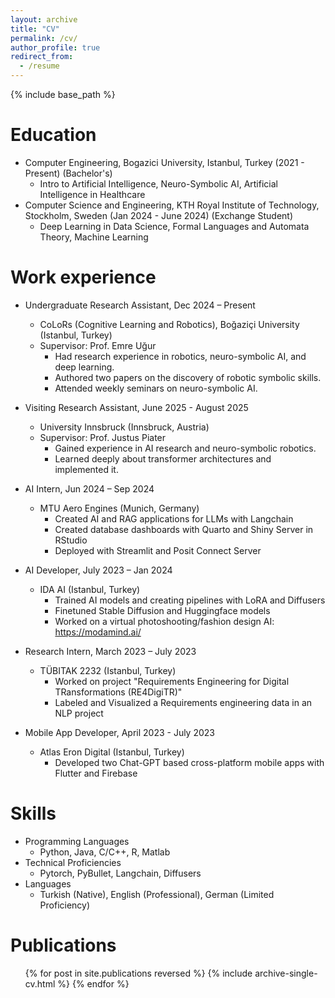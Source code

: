```yaml
---
layout: archive
title: "CV"
permalink: /cv/
author_profile: true
redirect_from:
  - /resume
---
```


{% include base_path %}

Education
======
* Computer Engineering, Bogazici University, Istanbul, Turkey (2021 - Present) (Bachelor's)
  * Intro to Artificial Intelligence, Neuro-Symbolic AI, Artificial Intelligence in Healthcare
* Computer Science and Engineering, KTH Royal Institute of Technology, Stockholm, Sweden (Jan 2024 - June 2024) (Exchange Student)
  * Deep Learning in Data Science, Formal Languages and Automata Theory, Machine Learning

Work experience
======
* Undergraduate Research Assistant, Dec 2024 – Present
  * CoLoRs (Cognitive Learning and Robotics), Boğaziçi University (Istanbul, Turkey)
  * Supervisor: Prof. Emre Uğur
    * Had research experience in robotics, neuro-symbolic AI, and deep learning.
    * Authored two papers on the discovery of robotic symbolic skills.
    * Attended weekly seminars on neuro-symbolic AI.


* Visiting Research Assistant, June 2025 - August 2025
  * University Innsbruck (Innsbruck, Austria)
  * Supervisor: Prof. Justus Piater
    * Gained experience in AI research and neuro-symbolic robotics.
    * Learned deeply about transformer architectures and implemented it.

* AI Intern, Jun 2024 – Sep 2024
  * MTU Aero Engines (Munich, Germany)
    * Created AI and RAG applications for LLMs with Langchain
    * Created database dashboards with Quarto and Shiny Server in RStudio
    * Deployed with Streamlit and Posit Connect Server


* AI Developer, July 2023 – Jan 2024
  * IDA AI (Istanbul, Turkey)
    * Trained AI models and creating pipelines with LoRA and Diffusers
    * Finetuned Stable Diffusion and Huggingface models
    * Worked on a virtual photoshooting/fashion design AI: https://modamind.ai/


* Research Intern, March 2023 – July 2023
  * TÜBITAK 2232 (Istanbul, Turkey)
    *  Worked on project "Requirements Engineering for Digital TRansformations (RE4DigiTR)"
    *  Labeled and Visualized a Requirements engineering data in an NLP project


* Mobile App Developer, April 2023 -  July 2023
  * Atlas Eron Digital (Istanbul, Turkey)
    *  Developed two Chat-GPT based cross-platform mobile apps with Flutter and Firebase


Skills
======
* Programming Languages
  * Python, Java, C/C++, R, Matlab
* Technical Proficiencies
  * Pytorch, PyBullet, Langchain, Diffusers
* Languages
  * Turkish (Native), English (Professional), German (Limited Proficiency)

Publications
======
  <ul>{% for post in site.publications reversed %}
    {% include archive-single-cv.html %}
  {% endfor %}</ul>
  
  
